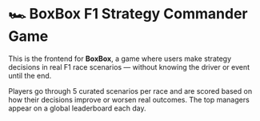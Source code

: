 # 🏎️ BoxBox F1 Strategy Commander Game

This is the frontend for **BoxBox**, a game where users make strategy decisions in real F1 race scenarios — without knowing the driver or event until the end.

Players go through 5 curated scenarios per race and are scored based on how their decisions improve or worsen real outcomes. The top managers appear on a global leaderboard each day.
